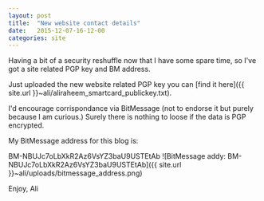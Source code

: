 ```yaml
---
layout: post
title:  "New website contact details"
date:   2015-12-07-16-12-00
categories: site
---
```


Having a bit of a security reshuffle now that I have some spare time, so I've got a site related PGP key and BM address.

Just uploaded the new website related PGP key you can [find it here]({{ site.url }}~ali/aliraheem_smartcard_publickey.txt).

I'd encourage corrispondance via BitMessage (not to endorse it but purely because I am curious.) Surely there is nothing to loose if the data is PGP encrypted.

My BitMessage address for this blog is:


BM-NBUJc7oLbXkR2Az6VsYZ3baU9USTEtAb
![BitMessage addy: BM-NBUJc7oLbXkR2Az6VsYZ3baU9USTEtAb]({{ site.url }}~ali/uploads/bitmessage_address.png)

Enjoy,
Ali
